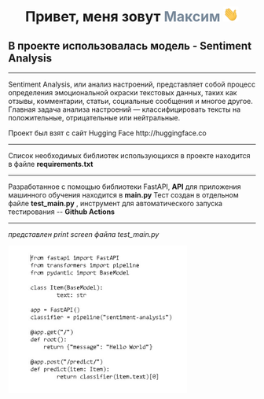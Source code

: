 ﻿<h1 align="center"> Привет, меня зовут <span style="color:#778899"> Максим </span> 
<img src="https://github.com/VoroninMaxim/project_sentiment_text_3/blob/main/Hi.gif" height="30"/></h1>

## В проекте использовалась  модель - Sentiment Analysis
<hr>
<p>Sentiment Analysis, или анализ настроений, представляет собой процесс определения эмоциональной окраски текстовых данных, таких как отзывы, комментарии, статьи, социальные сообщения и многое другое. Главная задача анализа настроений — классифицировать тексты на положительные, отрицательные или нейтральные.</p>
Проект был взят c сайт Hugging Face  http://huggingface.co
<hr> 

Список необходимых библиотек использующихся в проекте находится в файле **requirements.txt**
<hr>

Разработанное с помощью библиотеки FastAPI, **API** для приложения  машинного обучения находится в  **main.py**
Тест создан в отдельном файле  **test_main.py** , инструмент для автоматического запуска тестирования  -- **Github Actions**
<hr>

_представлен print screen файла  test_main.py_

<img src="https://github.com/VoroninMaxim/project_sentiment_text_3/blob/main/Bye.jpg" height="300"/>
